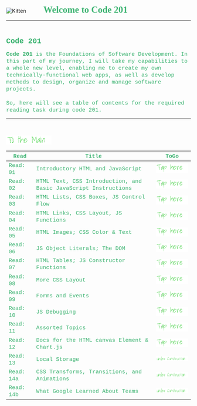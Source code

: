 <img src="https://asac.ltuc.com/wp-content/themes/asac/images/logo.png" alt="Kitten"
	title="LTUC-Abdul Aziz Al Ghurair School of Advanced Computing" width="200" />  &nbsp;&nbsp;&nbsp;&nbsp;&nbsp;&nbsp;&nbsp;&nbsp;&nbsp;&nbsp; <span style="font-family:Papyrus; font-size:25px;color:rgb(60, 179, 113)">**Welcome to Code 201**</span>

---
<br>

<span style="font-family:Courier New; font-size:20px;color:rgb(60, 179, 113)"> **Code 201** </span>


<span style="font-family:Courier New; font-size:15px;color:rgb(60, 179, 113)">**Code 201** is the Foundations of Software Development. In this part of my journey, I will take my capabilities to a whole new level, enabling me to create my own technically-functional web apps, as well as develop methods to design, organize and manage software projects. <br><br>
So, here will see a table of contents for the required reading task during code 201.</span>
<br>

---
<br>

[<img src="assets/main.gif">](README)
<br>

| <span style="font-family:Courier New; font-size:15px;color:rgb(60, 179, 113)"> **Read** </span> |  <span style="font-family:Courier New; font-size:15px;color:rgb(60, 179, 113)"> **Title** </span>  |   <span style="font-family:Courier New; font-size:15px;color:rgb(60, 179, 113)"> **ToGo** </span>  |
| ----------- | ----------- | ----------- |
| <span style="font-family:Courier New; font-size:15px;color:rgb(60, 179, 113)"> Read: 01 </span>      | <span style="font-family:Courier New; font-size:15px;color:rgb(60, 179, 113)"> Introductory HTML and JavaScript </span>       |[<img src="assets/taphere.gif">](class-01)|
| <span style="font-family:Courier New; font-size:15px;color:rgb(60, 179, 113)"> Read: 02 </span>      | <span style="font-family:Courier New; font-size:15px;color:rgb(60, 179, 113)"> HTML Text, CSS Introduction, and Basic JavaScript Instructions </span>       |[<img src="assets/taphere.gif">](class-02)|
| <span style="font-family:Courier New; font-size:15px;color:rgb(60, 179, 113)"> Read: 03 </span>      | <span style="font-family:Courier New; font-size:15px;color:rgb(60, 179, 113)"> HTML Lists, CSS Boxes, JS Control Flow </span>       |[<img src="assets/taphere.gif">](class-03)|
| <span style="font-family:Courier New; font-size:15px;color:rgb(60, 179, 113)"> Read: 04 </span>      | <span style="font-family:Courier New; font-size:15px;color:rgb(60, 179, 113)"> HTML Links, CSS Layout, JS Functions </span>       |[<img src="assets/taphere.gif">](class-04)|
| <span style="font-family:Courier New; font-size:15px;color:rgb(60, 179, 113)"> Read: 05 </span>      | <span style="font-family:Courier New; font-size:15px;color:rgb(60, 179, 113)"> HTML Images; CSS Color & Text </span>       |[<img src="assets/taphere.gif">](class-05)|
| <span style="font-family:Courier New; font-size:15px;color:rgb(60, 179, 113)"> Read: 06 </span>      | <span style="font-family:Courier New; font-size:15px;color:rgb(60, 179, 113)"> JS Object Literals; The DOM </span>       |[<img src="assets/taphere.gif">](class-06)|
| <span style="font-family:Courier New; font-size:15px;color:rgb(60, 179, 113)"> Read: 07 </span>      | <span style="font-family:Courier New; font-size:15px;color:rgb(60, 179, 113)"> HTML Tables; JS Constructor Functions </span>       |[<img src="assets/taphere.gif">](class-07)|
| <span style="font-family:Courier New; font-size:15px;color:rgb(60, 179, 113)"> Read: 08 </span>      | <span style="font-family:Courier New; font-size:15px;color:rgb(60, 179, 113)"> More CSS Layout </span>       |[<img src="assets/taphere.gif">](class-08)|
| <span style="font-family:Courier New; font-size:15px;color:rgb(60, 179, 113)"> Read: 09 </span>      | <span style="font-family:Courier New; font-size:15px;color:rgb(60, 179, 113)"> Forms and Events </span>       |[<img src="assets/taphere.gif">](class-09)|
| <span style="font-family:Courier New; font-size:15px;color:rgb(60, 179, 113)"> Read: 10 </span>      | <span style="font-family:Courier New; font-size:15px;color:rgb(60, 179, 113)"> JS Debugging </span>       |[<img src="assets/taphere.gif">](class-10)|
| <span style="font-family:Courier New; font-size:15px;color:rgb(60, 179, 113)"> Read: 11 </span>      | <span style="font-family:Courier New; font-size:15px;color:rgb(60, 179, 113)"> Assorted Topics </span>       |[<img src="assets/taphere.gif">](class-11)|
| <span style="font-family:Courier New; font-size:15px;color:rgb(60, 179, 113)"> Read: 12 </span>      | <span style="font-family:Courier New; font-size:15px;color:rgb(60, 179, 113)"> Docs for the HTML canvas Element & Chart.js </span>       |[<img src="assets/taphere.gif">](class-12)|
| <span style="font-family:Courier New; font-size:15px;color:rgb(60, 179, 113)"> Read: 13 </span>      | <span style="font-family:Courier New; font-size:15px;color:rgb(60, 179, 113)"> Local Storage </span>       |[<img src="assets/uc.gif">](UC)|
| <span style="font-family:Courier New; font-size:15px;color:rgb(60, 179, 113)"> Read: 14a </span>      | <span style="font-family:Courier New; font-size:15px;color:rgb(60, 179, 113)"> CSS Transforms, Transitions, and Animations </span>       |[<img src="assets/uc.gif">](UC)|
| <span style="font-family:Courier New; font-size:15px;color:rgb(60, 179, 113)"> Read: 14b </span>      | <span style="font-family:Courier New; font-size:15px;color:rgb(60, 179, 113)"> What Google Learned About Teams </span>       |[<img src="assets/uc.gif">](UC)|

